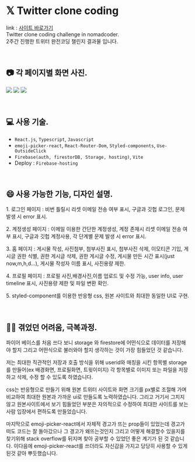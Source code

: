 # 𝕏 Twitter clone coding
link : [사이트 바로가기](https://twitter-clone-73087.firebaseapp.com/)<br>
Twitter clone coding challenge in nomadcoder.<br>
2주간 진행한 트위터 완전코딩 챌린지 결과물 입니다.

<br>

## 📷 각 페이지별 화면 사진.
![](https://velog.velcdn.com/images/mintae1117/post/fb2d65f4-6abd-4d95-8ef2-88876c77fdc9/image.png)
![](https://velog.velcdn.com/images/mintae1117/post/3a4d576d-9432-4079-855d-6b7ba41b2df3/image.png)
![](https://velog.velcdn.com/images/mintae1117/post/b911b285-9666-49c6-99cf-aef367ec69f6/image.png)

<br>

## 💻 사용 기술.

- `React.js`, `Typescript`, `Javascript`
- `emoji-picker-react`, `React-Router-Dom`, `Styled-components`, `Use-OutsideClick`
- `Firebase(auth, firestorDB, Storage, hosting)`, `Vite`
- Deploy : `Firebase-hosting`

<br>

## 😄 사용 가능한 기능, 디자인 설명.
<p>1. 로그인 페이지 : 비번 틀릴시 리셋 이메일 전송 여부 표시, 구글과 깃헙 로그인, 문제 발생 시 error 표시.</p>
<p>2. 계정생성 페이지 : 이메일 이용한 간단한 계정생성, 계정 존재시 리셋 이메일 전송 여부 표시, 구글과 깃헙 계정사용, 각 단계별 문제 발생 시 error 표시.</p>
<p>3. 홈 페이지 : 게시물 작성, 사진첨부, 첨부사진 표시, 첨부사진 삭제, 이모티콘 기입, 게시글 권한 식별, 권한 게시글 삭제, 권한 게시글 수정, 게시물 만든 시간 표시(just now,m,h,d...), 게시물 작성자 이름 표시, 사진용량 제한.</p>
<p>4. 프로필 페이지 : 프로필 사진,배경사진,이름 업로드 및 수정 가능, user info, user timeline 표시, 사진용량 제한 및 파일 변환 확인.</p>
<p>5. styled-component를 이용한 반응형 css, 원본 사이트와 최대한 동일한 UI로 구현.</p>
<br>

## 💪🏻 겪었던 어려움, 극복과정.
<p>파이어 베이스를 처음 쓰다 보니 storage 와 firestore에 어떤식으로 데이터를 저장해야 할지 그리고 어떤식으로 불러와야 할지 생각하는 것이 가장 힘들었던 것 같습니다.</p>
<p>저는 최대한 직관적인 저장과 호출 방식을 위해 userid와 매칭을 시킨 항목별 storage를 만들어(ex 배경화면, 프로필화면, 트윗이미지) 각 항목별로 이미지 또는 파일을 저장하고 삭제, 수정 할 수 있도록 하였습니다.</p>
<p>css는 반응형으로 만들기 위해 원본 트위터 사이트와 화면 크기를 px별로 조절해 가며 비교하여 최대한 원본과 가까운 ui로 만들도록 노력하였습니다.
그리고 거기서 그치지 않고 원본사이트에서 보기 힘들었던 부분은 자의적으로 수정하여 최대한 사이트를 보는 사람 입장에서 편하도록 만들었습니다.</p>
<p>마지막으로 emoji-picker-react에서 자체적 경고가 뜨는 prop들이 있었는데 경고가 떠도 코드는 잘 돌아갔으나 그 경고가 왜뜨는것인지 그리고 어떻게 해결할수 있을지를 찾기위해 stack overflow를 뒤지며 찾아 공부할 수 있었던 좋은 계기가 된 것 같습니다. 이다음에 emoji-picker-react를 쓰더라도 자신감을 가지고 당당히 사용할 수 있게 된것 같아 뿌듯했습니다.</p>